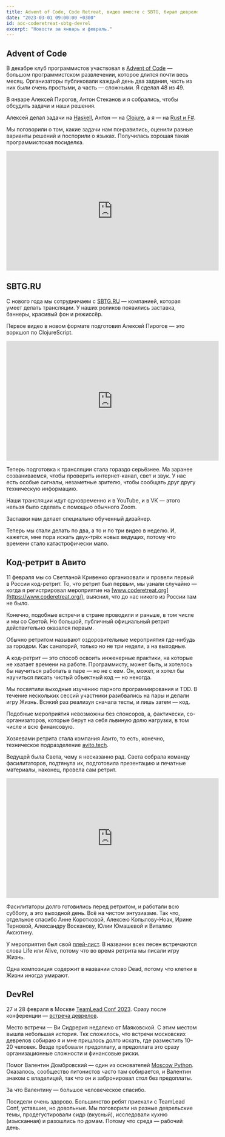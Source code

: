 ```yaml
---
title: Advent of Code, Code Retreat, видео вместе с SBTG, бирап деврелов
date: "2023-03-01 09:00:00 +0300"
id: aoc-coderetreat-sbtg-devrel
excerpt: "Новости за январь и февраль."
---
```


## Advent of Code

В декабре клуб программистов участвовал в [Advent of Code](https://adventofcode.com/2022) — большом программистском развлечении, которое длится почти весь месяц. Организаторы публиковали каждый день два задания, часть из них были очень простыми, а часть — сложными. Я сделал 48 из 49.

В январе Алексей Пирогов, Антон Стеканов и я собрались, чтобы обсудить задачи и наши решения.

Алексей делал задачи на [Haskell](https://github.com/astynax/adventofcode2022.hs), Антон — на [Clojure](https://github.com/anton0xf/aoc2022), а я — на [Rust и F#](https://github.com/markshevchenko/adventofcode2022).

Мы поговорили о том, какие задачи нам понравились, оценили разные варианты решений и поспорили о языках. Получилась хорошая такая программистская посиделка.

<div class="video">
    <iframe width="560" height="315" src="https://www.youtube.com/embed/E12WNSXR15A" title="YouTube video player" frameborder="0" allow="accelerometer; autoplay; clipboard-write; encrypted-media; gyroscope; picture-in-picture; web-share" allowfullscreen></iframe>
</div>

## SBTG.RU

С нового года мы сотрудничаем с [SBTG.RU](https://sbtg.ru) — компанией, которая умеет делать трансляции. У наших роликов появились заставка, баннеры, красивый фон и режиссёр.

Первое видео в новом формате подготовил Алексей Пирогов — это воркшоп по ClojureScript.

<div class="video">
    <iframe width="560" height="315" src="https://www.youtube.com/embed/WkN5feMXyPE" title="YouTube video player" frameborder="0" allow="accelerometer; autoplay; clipboard-write; encrypted-media; gyroscope; picture-in-picture; web-share" allowfullscreen></iframe>
</div>

Теперь подготовка к трансляции стала гораздо серьёзнее. Ма заранее созваниваемся, чтобы проверить интернет-канал, свет и звук. У нас есть особые сигналы, незаметные зрителю, чтобы сообщать друг другу техническую информацию.

Наши трансляции идут одновременно и в YouTube, и в VK — этого нельзя было сделать с помощью обычного Zoom.

Заставки нам делает специально обученный дизайнер.

Теперь мы стали делать по два, а то и по три видео в неделю. И, кажется, мне пора искать двух-трёх новых ведущих, потому что времени стало катастрофически мало. 

## Код-ретрит в Авито

11 февраля мы со Светланой Кривенко организовали и провели первый в России код-ретрит. То, что ретрит был первым, мы узнали случайно — когда я регистрировал мероприятие на [www.coderetreat.org](https://www.coderetreat.org/), выяснил, что до нас никого из России там не было.

Конечно, подобные встречи в стране проводили и раньше, в том числе и мы со Светой. Но большой, публичный официальный ретрит действительно оказался первым.

Обычно ретритом называют оздоровительные мероприятия где-нибудь за городом. Как санаторий, только но не три недели, а на выходные.

А код-ретрит — это способ освоить инженерные практики, на которые не хватает времени на работе. Программисту, может быть, и хотелось бы научиться работать в паре — но не с кем. Он, может, и хотел бы научиться писать чистый объектный код — но некогда.

Мы посвятили выходные изучению парного программирования и TDD. В течение нескольких сессий участники разибвались на пары и делали игру Жизнь. Всякий раз реализуя сначала тесты, и лишь затем — код.

Подобные мероприятия невозможны без спонсоров, а, фактически, со-организаторов, которые берут на себя львиную долю нагрузки, в том числе и всю финансовую.

Хозяевами ретрита стала компания Авито, то есть, конечно, техническое подразделение [avito.tech](https://avito.tech/).

Ведущей была Света, чему я несказанно рад. Света собрала команду фасилитаторов, подтянула их, подготовила презентацию и печатные материалы, наконец, провела сам ретрит.

<div class="video">
    <iframe width="560" height="315" src="https://www.youtube.com/embed/ZUNi_IcaVIg" title="YouTube video player" frameborder="0" allow="accelerometer; autoplay; clipboard-write; encrypted-media; gyroscope; picture-in-picture; web-share" allowfullscreen></iframe>
</div>

Фасилитаторы долго готовились перед ретритом, и работали всю субботу, а это выходной день. Всё на чистом энтузиазме. Так что, отдельное спасибо Анне Коротковой, Алексею Копылову-Ноак, Ирине Терновой, Александру Восканову, Юлии Юмашевой и Виталию Аксютину.

У мероприятия был свой [плей-лист](https://www.youtube.com/playlist?list=PL8RqidlMwIXxx4HgSiOYL0wh3TqHq5enz). В названии всех песен встречаются слова Life или Alive, потому что во время ретрита мы писали игру Жизнь.

Одна композиция содержит в названии слово Dead, потому что клетки в Жизни иногда умирают.

## DevRel

27 и 28 февраля в Москве [TeamLead Conf 2023](https://teamleadconf.ru/moscow/2023). Сразу после конференции — [встреча деврелов](https://www.meetup.com/ru-RU/devrel-spb/events/291334083/).

Место встречи — Ви Сидрерия недалеко от Маяковской. С этим местом вышла небольшая история. Ткк сложилось, что встречи московских деврелов собираю я и мне пришлось долго искать, где разместить 10–20 человек. Везде требовали предоплату, а предоплата это сразу организационные сложности и финансовые риски.

Помог Валентин Домбровский — один из основателей [Moscow Python](https://moscowpython.ru/). Оказалось, сообщество питонистов часто там собирается, и Валентин знаком с владелицей, так что он и забронировал стол без предоплаты.

За что Валентину — большое человеческое спасибо.

Посидели очень здорово. Большинство ребят приехали с TeamLead Conf, уставшие, но довольные. Мы поговорили на разные деврельские темы, продегустировали сидр (вкусный), исследовали кухню (изысканная) и разошлись по домам. Потому что среда — рабочий день.